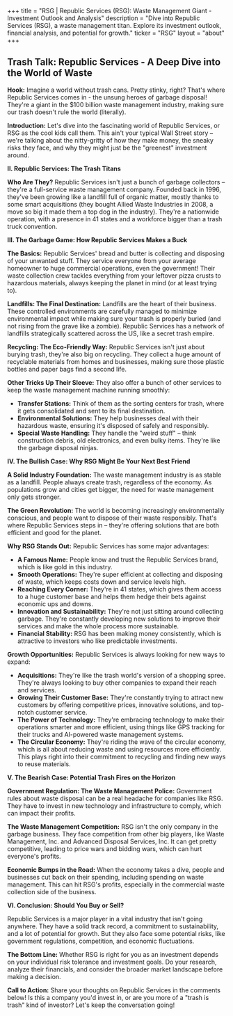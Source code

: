 +++
title = "RSG |  Republic Services (RSG): Waste Management Giant - Investment Outlook and Analysis"
description = "Dive into Republic Services (RSG), a waste management titan. Explore its investment outlook, financial analysis, and potential for growth."
ticker = "RSG"
layout = "about"
+++

        


##  Trash Talk: Republic Services - A Deep Dive into the World of Waste

**Hook:**  Imagine a world without trash cans.  Pretty stinky, right? That's where Republic Services comes in - the unsung heroes of garbage disposal! They're a giant in the $100 billion waste management industry, making sure our trash doesn't rule the world (literally).  

**Introduction:** Let's dive into the fascinating world of Republic Services, or RSG as the cool kids call them. This ain't your typical Wall Street story – we're talking about the nitty-gritty of how they make money, the sneaky risks they face, and why they might just be the "greenest" investment around.  

**II. Republic Services:  The Trash Titans**

**Who Are They?** Republic Services isn't just a bunch of garbage collectors – they're a full-service waste management company. Founded back in 1996, they've been growing like a landfill full of organic matter, mostly thanks to some smart acquisitions (they bought Allied Waste Industries in 2008, a move so big it made them a top dog in the industry).  They're a nationwide operation, with a presence in 41 states and a workforce bigger than a trash truck convention.

**III.  The Garbage Game: How Republic Services Makes a Buck**

**The Basics:** Republic Services' bread and butter is collecting and disposing of your unwanted stuff. They service everyone from your average homeowner to huge commercial operations, even the government! Their waste collection crew tackles everything from your leftover pizza crusts to hazardous materials, always keeping the planet in mind (or at least trying to). 

**Landfills:  The Final Destination:** Landfills are the heart of their business. These controlled environments are carefully managed to minimize environmental impact while making sure your trash is properly buried (and not rising from the grave like a zombie). Republic Services has a network of landfills strategically scattered across the US, like a secret trash empire.

**Recycling:  The Eco-Friendly Way:**  Republic Services isn't just about burying trash, they're also big on recycling. They collect a huge amount of recyclable materials from homes and businesses, making sure those plastic bottles and paper bags find a second life.  

**Other Tricks Up Their Sleeve:** They also offer a bunch of other services to keep the waste management machine running smoothly:

* **Transfer Stations:** Think of them as the sorting centers for trash, where it gets consolidated and sent to its final destination.  
* **Environmental Solutions:** They help businesses deal with their hazardous waste, ensuring it's disposed of safely and responsibly.
* **Special Waste Handling:** They handle the "weird stuff" – think construction debris, old electronics, and even bulky items. They're like the garbage disposal ninjas.

**IV.  The Bullish Case:  Why RSG Might Be Your Next Best Friend**

**A Solid Industry Foundation:** The waste management industry is as stable as a landfill.  People always create trash, regardless of the economy.  As populations grow and cities get bigger, the need for waste management only gets stronger.  

**The Green Revolution:**  The world is becoming increasingly environmentally conscious, and people want to dispose of their waste responsibly.  That's where Republic Services steps in – they're offering solutions that are both efficient and good for the planet.

**Why RSG Stands Out:** Republic Services has some major advantages:

* **A Famous Name:**  People know and trust the Republic Services brand, which is like gold in this industry.  
* **Smooth Operations:** They're super efficient at collecting and disposing of waste, which keeps costs down and service levels high.
* **Reaching Every Corner:**  They're in 41 states, which gives them access to a huge customer base and helps them hedge their bets against economic ups and downs.
* **Innovation and Sustainability:** They're not just sitting around collecting garbage. They're constantly developing new solutions to improve their services and make the whole process more sustainable. 
* **Financial Stability:** RSG has been making money consistently, which is attractive to investors who like predictable investments.

**Growth Opportunities:**  Republic Services is always looking for new ways to expand:

* **Acquisitions:**  They're like the trash world's version of a shopping spree. They're always looking to buy other companies to expand their reach and services.
* **Growing Their Customer Base:**  They're constantly trying to attract new customers by offering competitive prices, innovative solutions, and top-notch customer service.
* **The Power of Technology:**  They're embracing technology to make their operations smarter and more efficient, using things like GPS tracking for their trucks and AI-powered waste management systems.
* **The Circular Economy:** They're riding the wave of the circular economy, which is all about reducing waste and using resources more efficiently. This plays right into their commitment to recycling and finding new ways to reuse materials.  

**V.  The Bearish Case:  Potential Trash Fires on the Horizon**

**Government Regulation:  The Waste Management Police:**  Government rules about waste disposal can be a real headache for companies like RSG.  They have to invest in new technology and infrastructure to comply, which can impact their profits.

**The Waste Management Competition:**  RSG isn't the only company in the garbage business. They face competition from other big players, like Waste Management, Inc. and Advanced Disposal Services, Inc.  It can get pretty competitive, leading to price wars and bidding wars, which can hurt everyone's profits.  

**Economic Bumps in the Road:**  When the economy takes a dive, people and businesses cut back on their spending, including spending on waste management.  This can hit RSG's profits, especially in the commercial waste collection side of the business.

**VI.  Conclusion:  Should You Buy or Sell?**

Republic Services is a major player in a vital industry that isn't going anywhere. They have a solid track record, a commitment to sustainability, and a lot of potential for growth. But they also face some potential risks, like government regulations, competition, and economic fluctuations.

**The Bottom Line:**  Whether RSG is right for you as an investment depends on your individual risk tolerance and investment goals.  Do your research, analyze their financials, and consider the broader market landscape before making a decision. 

**Call to Action:** Share your thoughts on Republic Services in the comments below!  Is this a company you'd invest in, or are you more of a "trash is trash" kind of investor? Let's keep the conversation going!  

        